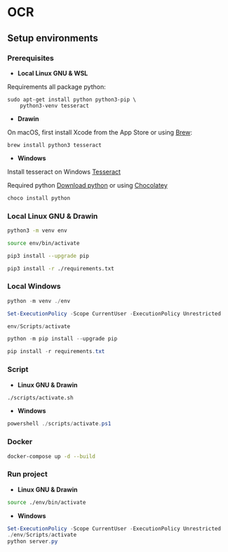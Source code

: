 # __OCR__

## __Setup environments__

### __Prerequisites__

- __Local Linux GNU & WSL__

Requirements all package python:

```shell
sudo apt-get install python python3-pip \
    python3-venv tesseract
```

- __Drawin__

On macOS, first install Xcode from the App Store or using [Brew](https://brew.sh/):

```shell
brew install python3 tesseract
```

- __Windows__

Install tesseract on Windows [Tesseract](https://tesseract-ocr.github.io/tessdoc/Installation.html#windows)

Required python [Download python](https://www.python.org/downloads/) or using [Chocolatey](https://chocolatey.org/install)

```powershell
choco install python
```

### __Local Linux GNU & Drawin__

```bash
python3 -m venv env

source env/bin/activate

pip3 install --upgrade pip

pip3 install -r ./requirements.txt
```

### __Local Windows__

```powershell
python -m venv ./env

Set-ExecutionPolicy -Scope CurrentUser -ExecutionPolicy Unrestricted

env/Scripts/activate

python -m pip install --upgrade pip

pip install -r requirements.txt
```

### __Script__

- __Linux GNU & Drawin__ 

```bash
./scripts/activate.sh
```

- __Windows__

```powershell
powershell ./scripts/activate.ps1
```

### __Docker__

```bash
docker-compose up -d --build
```

### __Run project__

- __Linux GNU & Drawin__ 

```bash
source ./env/bin/activate
```

- __Windows__

```powershell
Set-ExecutionPolicy -Scope CurrentUser -ExecutionPolicy Unrestricted
./env/Scripts/activate 
python server.py
```